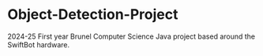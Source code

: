 # Object-Detection-Project
2024-25 First year Brunel Computer Science Java project based around the SwiftBot hardware.
